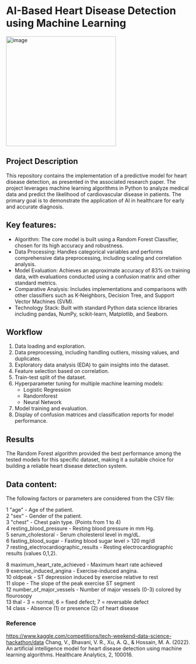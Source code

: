 # AI-Based Heart Disease Detection using Machine Learning
<img width="300" height="300" alt="image" src="https://github.com/user-attachments/assets/dbe96a1b-5962-4fc2-9553-a732ba5e1041" />


## Project Description
This repository contains the implementation of a predictive model for heart disease detection, as presented in the associated research paper. The project leverages machine learning algorithms in Python to analyze medical data and predict the likelihood of cardiovascular disease in patients. The primary goal is to demonstrate the application of AI in healthcare for early and accurate diagnosis.

## Key features:
- Algorithm: The core model is built using a Random Forest Classifier, chosen for its high accuracy and robustness.
- Data Processing: Handles categorical variables and performs comprehensive data preprocessing, including scaling and correlation analysis.
- Model Evaluation: Achieves an approximate accuracy of 83% on training data, with evaluations conducted using a confusion matrix and other standard metrics.
- Comparative Analysis: Includes implementations and comparisons with other classifiers such as K-Neighbors, Decision Tree, and Support Vector Machines (SVM).
- Technology Stack: Built with standard Python data science libraries including pandas, NumPy, scikit-learn, Matplotlib, and Seaborn.

## Workflow
1. Data loading and exploration.
2. Data preprocessing, including handling outliers, missing values, and duplicates.
3. Exploratory data analysis (EDA) to gain insights into the dataset.
4. Feature selection based on correlation.
5. Train-test split of the dataset.
6. Hyperparameter tuning for multiple machine learning models:
    - Logistic Regression
    - Randomforest
    - Neural Network
7. Model training and evaluation.
8. Display of confusion matrices and classification reports for model performance.

## Results
The Random Forest algorithm provided the best performance among the tested models for this specific dataset, making it a suitable choice for building a reliable heart disease detection system.

## Data content:
The following factors or parameters are considered from the CSV file:
                               
 1   "age"  -  Age of the patient.                              
 2   "sex"  -  Gender of the patient.                         
 3   "chest" -  Chest pain type. (Points from 1 to 4)                            
 4   resting_blood_pressure  -  Resting blood pressure in mm Hg.           
 5   serum_cholestoral  -  Serum cholesterol level in mg/dL.           
 6   fasting_blood_sugar  -   Fasting blood sugar level > 120 mg/dl              
 7   resting_electrocardiographic_results  -   Resting electrocardiographic results (values 0,1,2).
 
 8   maximum_heart_rate_achieved  -  Maximum heart rate achieved      
 9   exercise_induced_angina  -   Exercise-induced angina.            
 10  oldpeak  -  ST depression induced by exercise relative to rest                
 11  slope -  The slope of the peak exercise ST segment                      
 12  number_of_major_vessels  -  Number of major vessels (0-3) colored by flourosopy      
 13  thal  -  3 = normal; 6 = fixed defect; 7 = reversable defect                      
 14  class  -  Absence (1) or presence (2) of heart disease             


### Reference
https://www.kaggle.com/competitions/tech-weekend-data-science-hackathon/data
Chang, V., Bhavani, V. R., Xu, A. Q., & Hossain, M. A. (2022). An artificial intelligence model for heart disease detection using machine learning algorithms. Healthcare Analytics, 2, 100016. 


